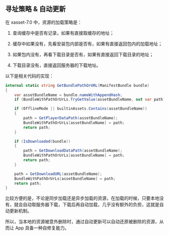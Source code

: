 <!-- docs/addressing-strategy-and-automatic-update.md -->
## 寻址策略 & 自动更新

在 xasset-7.0 中，资源的加载策略是：

1. 查询缓存中是否有记录，如果有直接取缓存的地址；

2. 缓存中如果没有，先看安装包内部是否有，如果有直接返回包内的加载地址；

3. 如果包内没有，再看下载目录是否有，如果有直接返回下载目录的地址；

4. 下载目录没有，直接返回服务器的下载地址。

以下是相关代码的实现：

```c#
internal static string GetBundlePathOrURL(ManifestBundle bundle)
{
    var assetBundleName = bundle.nameWithAppendHash;
    if (BundleWithPathOrUrLs.TryGetValue(assetBundleName, out var path)) return path;

    if (OfflineMode || builtinAssets.Contains(assetBundleName))
    {
        path = GetPlayerDataPath(assetBundleName);
        BundleWithPathOrUrLs[assetBundleName] = path;
        return path;
    }

    if (IsDownloaded(bundle))
    {
        path = GetDownloadDataPath(assetBundleName);
        BundleWithPathOrUrLs[assetBundleName] = path;
        return path;
    }

    path = GetDownloadURL(assetBundleName);
    BundleWithPathOrUrLs[assetBundleName] = path;
    return path;
}
```
比较方便的是，不论是同步加载还是异步加载的资源，在加载的时候，只要本地没有，就会自动取服务器下载，下载后再自动加载，几乎没有额外的负担，这就是自动更新机制。

所以，当本地的资源被意外删除时，通过自动更新可以自动还原被删除的资源，从而让 App 具备一种自修复能力。